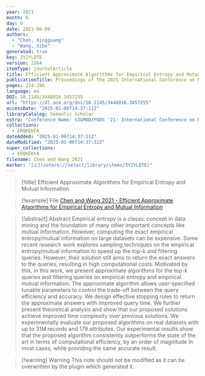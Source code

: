 ```yaml
---
year: 2021
month: 6
day: 9
date: 2021-06-09
authors:
  - "Chen, Xingguang"
  - "Wang, Sibo"
generated: true
key: 3Y2YLDTE
version: 2264
itemType: journalArticle
title: Efficient Approximate Algorithms for Empirical Entropy and Mutual Information
publicationTitle: Proceedings of the 2021 International Conference on Management of Data
pages: 274-286
language: en
DOI: 10.1145/3448016.3457255
url: "https://dl.acm.org/doi/10.1145/3448016.3457255"
accessDate: "2025-01-06T14:37:11Z"
libraryCatalog: Semantic Scholar
extra: "Conference Name: SIGMOD/PODS '21: International Conference on Management of Data ISBN: 9781450383431 Place: Virtual Event China Publisher: ACM"
collections:
  - ERQKEKFA
dateAdded: "2025-01-06T14:37:11Z"
dateModified: "2025-01-06T14:37:32Z"
super_collections:
  - ERQKEKFA
filename: Chen and Wang 2021
marker: "[🇿](zotero://select/library/items/3Y2YLDTE)"
---
```


> [!title] Efficient Approximate Algorithms for Empirical Entropy and Mutual Information

> [!example] File
> [Chen and Wang 2021 - Efficient Approximate Algorithms for Empirical Entropy and Mutual Information](/Papers/PDFs/Chen%20and%20Wang%202021%20-%20Efficient%20Approximate%20Algorithms%20for%20Empirical%20Entropy%20and%20Mutual%20Information.pdf)

> [!abstract] Abstract
> Empirical entropy is a classic concept in data mining and the foundation of many other important concepts like mutual information. However, computing the exact empirical entropy/mutual information on large datasets can be expensive. Some recent research work explores sampling techniques on the empirical entropy/mutual information to speed up the top-k and filtering queries. However, their solution still aims to return the exact answers to the queries, resulting in high computational costs. Motivated by this, in this work, we present approximate algorithms for the top-k queries and filtering queries on empirical entropy and empirical mutual information. The approximate algorithm allows user-specified tunable parameters to control the trade-off between the query efficiency and accuracy. We design effective stopping rules to return the approximate answers with improved query time. We further present theoretical analysis and show that our proposed solutions achieve improved time complexity over previous solutions. We experimentally evaluate our proposed algorithms on real datasets with up to 31M records and 179 attributes. Our experimental results show that the proposed algorithm consistently outperforms the state of the art in terms of computational efficiency, by an order of magnitude in most cases, while providing the same accurate result.

>[!warning] Warning
> This note should not be modified as it can be overwritten by the plugin which generated it.

